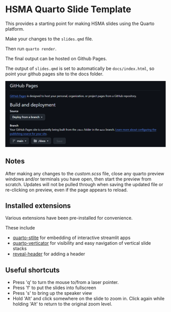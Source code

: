 # HSMA Quarto Slide Template

This provides a starting point for making HSMA slides using the Quarto platform.

Make your changes to the `slides.qmd` file.

Then run `quarto render`.

The final output can be hosted on Github Pages.

The output of `slides.qmd` is set to automatically be `docs/index.html`, so point your github pages site to the docs folder.

![](assets/2025-06-25-16-29-01.png)

## Notes

After making any changes to the *custom.scss* file, close any quarto preview windows and/or terminals you have open, then start the preview from scratch. Updates will not be pulled through when saving the updated file or re-clicking on preview, even if the page appears to reload.


## Installed extensions

Various extensions have been pre-installed for convenience.

These include

- [quarto-stlite](https://github.com/whitphx/quarto-stlite) for embedding of interactive streamlit apps
- [quarto-verticator](https://github.com/Martinomagnifico/quarto-verticator) for visibility and easy navigation of vertical slide stacks
- [reveal-header](https://github.com/shafayetShafee/reveal-header) for adding a header


## Useful shortcuts

- Press 'q' to turn the mouse to/from a laser pointer.
- Press 'f' to put the slides into fullscreen
- Press 's' to bring up the speaker view
- Hold 'Alt' and click somewhere on the slide to zoom in. Click again while holding 'Alt' to return to the original zoom level.

